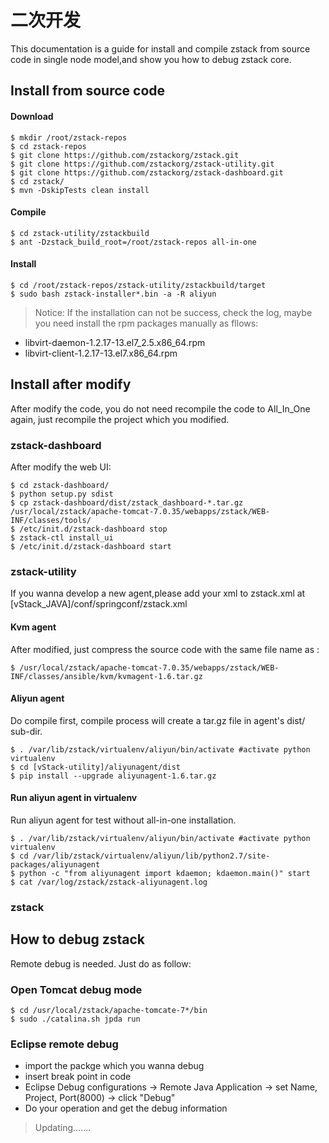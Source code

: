 二次开发
===

This documentation is a guide for install and compile zstack from source code in single node model,and show you how to debug zstack core.

## Install from source code

#### Download
~~~
$ mkdir /root/zstack-repos
$ cd zstack-repos
$ git clone https://github.com/zstackorg/zstack.git
$ git clone https://github.com/zstackorg/zstack-utility.git
$ git clone https://github.com/zstackorg/zstack-dashboard.git
$ cd zstack/
$ mvn -DskipTests clean install
~~~

#### Compile
~~~
$ cd zstack-utility/zstackbuild
$ ant -Dzstack_build_root=/root/zstack-repos all-in-one
~~~

#### Install

~~~
$ cd /root/zstack-repos/zstack-utility/zstackbuild/target
$ sudo bash zstack-installer*.bin -a -R aliyun
~~~

> Notice: If the installation can not be success, check the log, maybe you need install the rpm packages manually as fllows:
* libvirt-daemon-1.2.17-13.el7_2.5.x86_64.rpm
* libvirt-client-1.2.17-13.el7.x86_64.rpm


## Install after modify
After modify the code, you do not need recompile the code to All_In_One again, just recompile the project which you modified.

### zstack-dashboard

After modify the web UI:

~~~
$ cd zstack-dashboard/
$ python setup.py sdist
$ cp zstack-dashboard/dist/zstack_dashboard-*.tar.gz /usr/local/zstack/apache-tomcat-7.0.35/webapps/zstack/WEB-INF/classes/tools/
$ /etc/init.d/zstack-dashboard stop 
$ zstack-ctl install_ui
$ /etc/init.d/zstack-dashboard start
~~~ 

### zstack-utility
If you wanna develop a new agent,please add your xml to zstack.xml at [vStack_JAVA]/conf/springconf/zstack.xml
#### Kvm agent

After modified, just compress the source code with the same file name as :

~~~
$ /usr/local/zstack/apache-tomcat-7.0.35/webapps/zstack/WEB-INF/classes/ansible/kvm/kvmagent-1.6.tar.gz
~~~

#### Aliyun agent

Do compile first, compile process will create a tar.gz file in agent's dist/ sub-dir.

~~~
$ . /var/lib/zstack/virtualenv/aliyun/bin/activate #activate python virtualenv
$ cd [vStack-utility]/aliyunagent/dist
$ pip install --upgrade aliyunagent-1.6.tar.gz
~~~

#### Run aliyun agent in virtualenv

Run aliyun agent for test without all-in-one installation.

~~~
$ . /var/lib/zstack/virtualenv/aliyun/bin/activate #activate python virtualenv
$ cd /var/lib/zstack/virtualenv/aliyun/lib/python2.7/site-packages/aliyunagent
$ python -c "from aliyunagent import kdaemon; kdaemon.main()" start
$ cat /var/log/zstack/zstack-aliyunagent.log
~~~

### zstack



## How to debug zstack

Remote debug is needed. Just do as follow:

### Open Tomcat debug mode 

~~~
$ cd /usr/local/zstack/apache-tomcate-7*/bin
$ sudo ./catalina.sh jpda run
~~~

### Eclipse remote debug

* import the packge which you wanna debug
* insert break point in code
* Eclipse Debug configurations -> Remote Java Application -> set Name, Project, Port(8000) -> click "Debug"
* Do your operation and get the debug information 




> Updating.......






